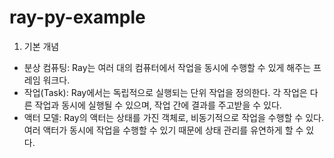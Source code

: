 # ray-py-example

1. 기본 개념
- 분상 컴퓨팅: Ray는 여러 대의 컴퓨터에서 작업을 동시에 수행할 수 있게 해주는 프레임 워크다.
- 작업(Task): Ray에서는 독립적으로 실행되는 단위 작업을 정의한다. 각 작업은 다른 작업과 동시에 실행될 수 있으며, 작업 간에 결과를 주고받을 수 있다.
- 액터 모델: Ray의 액터는 상태를 가진 객체로, 비동기적으로 작업을 수행할 수 있다. 여러 액터가 동시에 작업을 수행할 수 있기 때문에 상태 관리를 유연하게 할 수 있다.